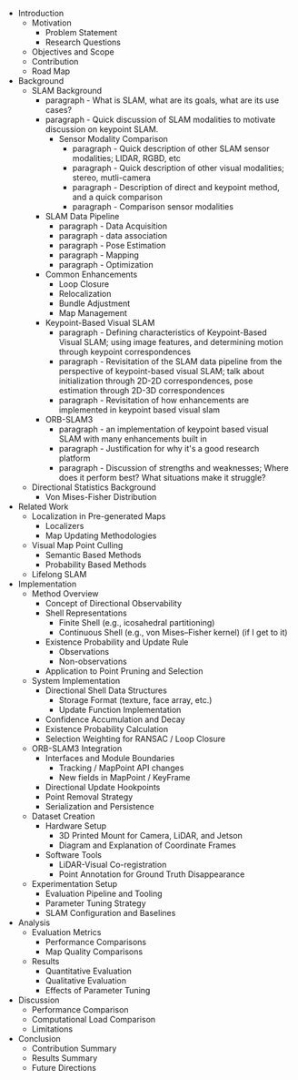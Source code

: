 * Introduction
  * Motivation
    * Problem Statement
    * Research Questions
  * Objectives and Scope
  * Contribution
  * Road Map
* Background
  * SLAM Background
    * paragraph - What is SLAM, what are its goals, what are its use cases?
    * paragraph - Quick discussion of SLAM modalities to motivate discussion on keypoint SLAM.
      * Sensor Modality Comparison
        * paragraph - Quick description of other SLAM sensor modalities; LIDAR, RGBD, etc
        * paragraph - Quick description of other visual modalities; stereo, mutli-camera
        * paragraph - Description of direct and keypoint method, and a quick comparison
        * paragraph - Comparison sensor modalities
    * SLAM Data Pipeline
      * paragraph - Data Acquisition
      * paragraph - data association
      * paragraph - Pose Estimation
      * paragraph - Mapping
      * paragraph - Optimization
    * Common Enhancements
      * Loop Closure
      * Relocalization
      * Bundle Adjustment
      * Map Management
    * Keypoint-Based Visual SLAM
      * paragraph - Defining characteristics of Keypoint-Based Visual SLAM; using image features, and determining motion through keypoint correspondences
      * paragraph - Revisitation of the SLAM data pipeline from the perspective of keypoint-based visual SLAM; talk about initialization through 2D-2D correspondences, pose estimation through 2D-3D correspondences
      * paragraph - Revisitation of how enhancements are implemented in keypoint based visual slam
    * ORB-SLAM3
      * paragraph - an implementation of keypoint based visual SLAM with many enhancements built in
      * paragraph - Justification for why it's a good research platform
      * paragraph - Discussion of strengths and weaknesses; Where does it perform best? What situations make it struggle?
  * Directional Statistics Background
    * Von Mises-Fisher Distribution
* Related Work
  * Localization in Pre-generated Maps
    * Localizers
    * Map Updating Methodologies
  * Visual Map Point Culling
    * Semantic Based Methods
    * Probability Based Methods
  * Lifelong SLAM
* Implementation
  * Method Overview
    * Concept of Directional Observability
    * Shell Representations
      * Finite Shell (e.g., icosahedral partitioning)
      * Continuous Shell (e.g., von Mises–Fisher kernel) (if I get to it)
    * Existence Probability and Update Rule
      * Observations
      * Non-observations
    * Application to Point Pruning and Selection
  * System Implementation
    * Directional Shell Data Structures
      * Storage Format (texture, face array, etc.)
      * Update Function Implementation
    * Confidence Accumulation and Decay
    * Existence Probability Calculation
    * Selection Weighting for RANSAC / Loop Closure
  * ORB-SLAM3 Integration
    * Interfaces and Module Boundaries
      * Tracking / MapPoint API changes
      * New fields in MapPoint / KeyFrame
    * Directional Update Hookpoints
    * Point Removal Strategy
    * Serialization and Persistence
  * Dataset Creation
    * Hardware Setup
      * 3D Printed Mount for Camera, LiDAR, and Jetson
      * Diagram and Explanation of Coordinate Frames
    * Software Tools
      * LiDAR-Visual Co-registration
      * Point Annotation for Ground Truth Disappearance
  * Experimentation Setup
    * Evaluation Pipeline and Tooling
    * Parameter Tuning Strategy
    * SLAM Configuration and Baselines
* Analysis
  * Evaluation Metrics
    * Performance Comparisons
    * Map Quality Comparisons
  * Results
    * Quantitative Evaluation
    * Qualitative Evaluation
    * Effects of Parameter Tuning
* Discussion
  * Performance Comparison
  * Computational Load Comparison
  * Limitations
* Conclusion
  * Contribution Summary
  * Results Summary
  * Future Directions
